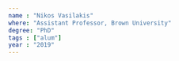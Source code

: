```yaml
---
name : "Nikos Vasilakis"
where: "Assistant Professor, Brown University"
degree: "PhD"
tags : ["alum"]
year : "2019"
---
```

